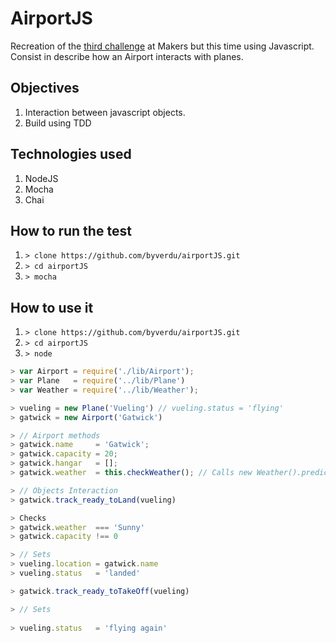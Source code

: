  AirportJS
============

Recreation of the [third challenge](https://github.com/byverdu/airport) at Makers but this time using Javascript. Consist in describe how an Airport interacts with planes.

## Objectives

1. Interaction between javascript objects.
2. Build using TDD

## Technologies used

1. NodeJS
2. Mocha
3. Chai

## How to run the test

1. `> clone https://github.com/byverdu/airportJS.git`
2. `> cd airportJS`
3. `> mocha`

## How to use it

1. `> clone https://github.com/byverdu/airportJS.git`
2. `> cd airportJS`
3. `> node`

```javascript
> var Airport = require('./lib/Airport');
> var Plane   = require('../lib/Plane')
> var Weather = require('../lib/Weather');

> vueling = new Plane('Vueling') // vueling.status = 'flying'
> gatwick = new Airport('Gatwick')

> // Airport methods
> gatwick.name     = 'Gatwick';
> gatwick.capacity = 20;
> gatwick.hangar   = [];
> gatwick.weather  = this.checkWeather(); // Calls new Weather().prediction();

> // Objects Interaction
> gatwick.track_ready_toLand(vueling)

> Checks
> gatwick.weather  === 'Sunny'
> gatwick.capacity !== 0

> // Sets
> vueling.location = gatwick.name 
> vueling.status   = 'landed'

> gatwick.track_ready_toTakeOff(vueling)

> // Sets
 
> vueling.status   = 'flying again'
```













